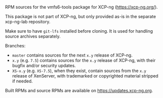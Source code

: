 RPM sources for the vmfs6-tools package for XCP-ng (https://xcp-ng.org/).

This package is not part of XCP-ng, but only provided as-is in the
separate xcp-ng-lab repository.

Make sure to have `git-lfs` installed before cloning. It is used for handling source archives separately.

Branches:
* `master` contains sources for the next `x.y` release of XCP-ng.
* `x.y` (e.g. `7.5`) contains sources for the `x.y` release of XCP-ng, with their bugfix and/or security updates.
* `XS-x.y` (e.g. `XS-7.5`), when they exist, contain sources from the `x.y` release of XenServer, with trademarked
  or copyrighted material stripped if needed.

Built RPMs and source RPMs are available on https://updates.xcp-ng.org.
